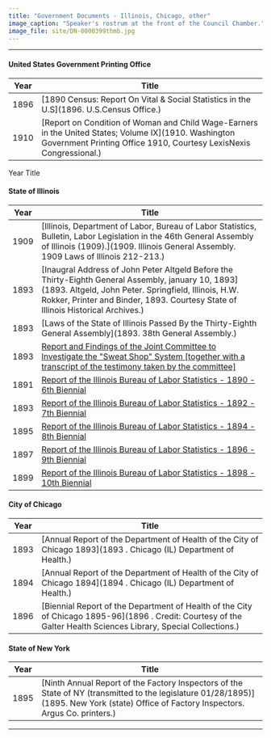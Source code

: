 ```yaml
---
title: "Government Documents - Illinois, Chicago, other"
image_caption: "Speaker's rostrum at the front of the Council Chamber."
image_file: site/DN-0000399thmb.jpg
---
```


---
#### United States Government Printing Office
Year | Title
--- | ---
1896 | [1890 Census: Report On Vital & Social Statistics in the U.S](1896. U.S.Census Office.)
1910 | [Report on Condition of Woman and Child Wage-Earners in the United States; Volume IX](1910. Washington Government Printing Office 1910, Courtesy LexisNexis Congressional.)

Year	Title

#### State of Illinois
Year | Title
--- | ---
1909 | [Illinois, Department of Labor, Bureau of Labor Statistics, Bulletin, Labor Legislation in the 46th General Assembly of Illinois (1909).](1909. Illinois General Assembly. 1909 Laws of Illinois 212-213.)
1893 | [Inaugral Address of John Peter Altgeld Before the Thirty-Eighth General Assembly, january 10, 1893](1893. Altgeld, John Peter. Springfield, Illinois, H.W. Rokker, Printer and Binder, 1893. Courtesy State of Illinois Historical Archives.)
1893 | [Laws of the State of Illinois Passed By the Thirty-Eighth General Assembly](1893. 38th General Assembly.)
1893 | [Report and Findings of the Joint Committee to Investigate the "Sweat Shop" System [together with a transcript of the testimony taken by the committee]](1893)
1891 | [Report of the Illinois Bureau of Labor Statistics - 1890 - 6th Biennial](1891.)
1893 | [Report of the Illinois Bureau of Labor Statistics - 1892 - 7th Biennial](1893.)
1895 | [Report of the Illinois Bureau of Labor Statistics - 1894 - 8th Biennial](1895.)
1897 | [Report of the Illinois Bureau of Labor Statistics - 1896 - 9th Biennial](1897.)
1899 | [Report of the Illinois Bureau of Labor Statistics - 1898 - 10th Biennial](1899.)

#### City of Chicago
Year | Title
--- | ---
1893 | [Annual Report of the Department of Health of the City of Chicago 1893](1893 . Chicago (IL) Department of Health.)
1894 | [Annual Report of the Department of Health of the City of Chicago 1894](1894 . Chicago (IL) Department of Health.)
1896 | [Biennial Report of the Department of Health of the City of Chicago 1895-96](1896 . Credit: Courtesy of the Galter Health Sciences Library, Special Collections.)

#### State of New York
Year | Title
--- | ---
1895 | [Ninth Annual Report of the Factory Inspectors of the State of NY (transmitted to the legislature 01/28/1895)](1895. New York (state) Office of Factory Inspectors. Argus Co. printers.)

---
